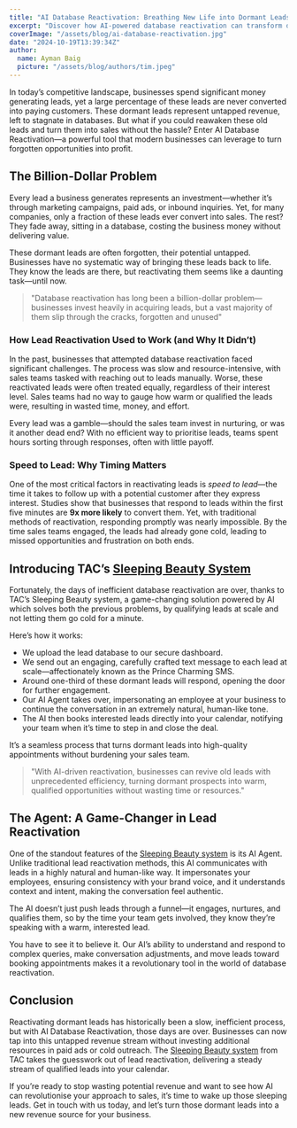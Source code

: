 ```yaml
---
title: "AI Database Reactivation: Breathing New Life into Dormant Leads"
excerpt: "Discover how AI-powered database reactivation can transform dormant leads into sales opportunities without the hassle. Learn about TAC's innovative Sleeping Beauty system that uses AI to engage, nurture, and qualify leads at scale, turning forgotten prospects into valuable appointments."
coverImage: "/assets/blog/ai-database-reactivation.jpg"
date: "2024-10-19T13:39:34Z"
author:
  name: Ayman Baig
  picture: "/assets/blog/authors/tim.jpeg"
---
```


In today’s competitive landscape, businesses spend significant money generating leads, yet a large percentage of these leads are never converted into paying customers. These dormant leads represent untapped revenue, left to stagnate in databases. But what if you could reawaken these old leads and turn them into sales without the hassle? Enter AI Database Reactivation—a powerful tool that modern businesses can leverage to turn forgotten opportunities into profit.

## The Billion-Dollar Problem

Every lead a business generates represents an investment—whether it’s through marketing campaigns, paid ads, or inbound inquiries. Yet, for many companies, only a fraction of these leads ever convert into sales. The rest? They fade away, sitting in a database, costing the business money without delivering value.

These dormant leads are often forgotten, their potential untapped. Businesses have no systematic way of bringing these leads back to life. They know the leads are there, but reactivating them seems like a daunting task—until now.

> "Database reactivation has long been a billion-dollar problem—businesses invest heavily in acquiring leads, but a vast majority of them slip through the cracks, forgotten and unused"

### How Lead Reactivation Used to Work (and Why It Didn’t)

In the past, businesses that attempted database reactivation faced significant challenges. The process was slow and resource-intensive, with sales teams tasked with reaching out to leads manually. Worse, these reactivated leads were often treated equally, regardless of their interest level. Sales teams had no way to gauge how warm or qualified the leads were, resulting in wasted time, money, and effort.

Every lead was a gamble—should the sales team invest in nurturing, or was it another dead end? With no efficient way to prioritise leads, teams spent hours sorting through responses, often with little payoff.

### Speed to Lead: Why Timing Matters

One of the most critical factors in reactivating leads is _speed to lead_—the time it takes to follow up with a potential customer after they express interest. Studies show that businesses that respond to leads within the first five minutes are **9x more likely** to convert them. Yet, with traditional methods of reactivation, responding promptly was nearly impossible. By the time sales teams engaged, the leads had already gone cold, leading to missed opportunities and frustration on both ends.

## Introducing TAC’s [Sleeping Beauty System](/services/sleeping-beauty)

Fortunately, the days of inefficient database reactivation are over, thanks to TAC’s Sleeping Beauty system, a game-changing solution powered by AI which solves both the previous problems, by qualifying leads at scale and not letting them go cold for a minute.

Here’s how it works:

- We upload the lead database to our secure dashboard.
- We send out an engaging, carefully crafted text message to each lead at scale—affectionately known as the Prince Charming SMS.
- Around one-third of these dormant leads will respond, opening the door for further engagement.
- Our AI Agent takes over, impersonating an employee at your business to continue the conversation in an extremely natural, human-like tone.
- The AI then books interested leads directly into your calendar, notifying your team when it’s time to step in and close the deal.

It’s a seamless process that turns dormant leads into high-quality appointments without burdening your sales team.

> "With AI-driven reactivation, businesses can revive old leads with unprecedented efficiency, turning dormant prospects into warm, qualified opportunities without wasting time or resources."

## The Agent: A Game-Changer in Lead Reactivation

One of the standout features of the [Sleeping Beauty system](/services/sleeping-beauty) is its AI Agent. Unlike traditional lead reactivation methods, this AI communicates with leads in a highly natural and human-like way. It impersonates your employees, ensuring consistency with your brand voice, and it understands context and intent, making the conversation feel authentic.

The AI doesn’t just push leads through a funnel—it engages, nurtures, and qualifies them, so by the time your team gets involved, they know they’re speaking with a warm, interested lead.

You have to see it to believe it. Our AI’s ability to understand and respond to complex queries, make conversation adjustments, and move leads toward booking appointments makes it a revolutionary tool in the world of database reactivation.

## Conclusion

Reactivating dormant leads has historically been a slow, inefficient process, but with AI Database Reactivation, those days are over. Businesses can now tap into this untapped revenue stream without investing additional resources in paid ads or cold outreach. The [Sleeping Beauty system](/services/sleeping-beauty) from TAC takes the guesswork out of lead reactivation, delivering a steady stream of qualified leads into your calendar.

If you’re ready to stop wasting potential revenue and want to see how AI can revolutionise your approach to sales, it’s time to wake up those sleeping leads. Get in touch with us today, and let’s turn those dormant leads into a new revenue source for your business.
